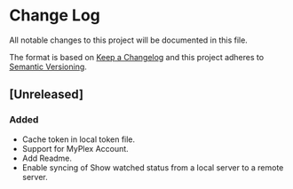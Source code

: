 # Change Log
All notable changes to this project will be documented in this file.

The format is based on [Keep a Changelog](http://keepachangelog.com/)
and this project adheres to [Semantic Versioning](http://semver.org/).

## [Unreleased]
### Added
- Cache token in local token file.
- Support for MyPlex Account.
- Add Readme.
- Enable syncing of Show watched status from a local server to a remote server.
